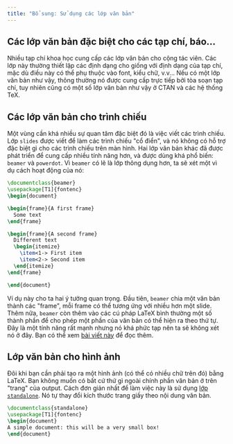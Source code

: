```yaml
---
title: "Bổ sung: Sử dụng các lớp văn bản"
---
```


## Các lớp văn bản đặc biệt cho các tạp chí, báo...

Nhiều tạp chí khoa học cung cấp các lớp văn bản cho cộng tác viên. Các lớp này
thường thiết lập các định dạng cho giống với định dạng của tạp chí, mặc dù điều
này có thể phụ thuộc vào font, kiểu chữ, v.v... Nếu có một lớp văn bản như vậy,
thông thường nó được cung cấp trực tiếp bởi tòa soạn tạp chí, tuy nhiên cũng có
một số lớp văn bản như vậy ở CTAN và các hệ thống TeX.

## Các lớp văn bản cho trình chiếu

Một vùng cần khá nhiều sự quan tâm đặc biệt đó là việc viết các trình chiếu.
Lớp `slides` được viết để làm các trình chiếu "cổ điển", và nó không có hỗ trợ
đặc biệt gì cho các trình chiếu trên màn hình. Hai lớp văn bản khác đã được phát
triển để cung cấp nhiều tính năng hơn, và được dùng khá phổ biến: `beamer` và
`powerdot`. Vì `beamer` có lẽ là lớp thông dụng hơn, ta sẽ xét một vì dụ cách
hoạt động của nó:

```latex
\documentclass{beamer}
\usepackage[T1]{fontenc}
\begin{document}

\begin{frame}{A first frame}
  Some text
\end{frame}

\begin{frame}{A second frame}
  Different text
  \begin{itemize}
    \item<1-> First item
    \item<2-> Second item
  \end{itemize}
\end{frame}

\end{document}
```

Ví dụ này cho ta hai ý tưởng quan trọng. Đầu tiên, `beamer` chia một văn bản
thành các "frame", mỗi frame có thể tương ứng với nhiều hơn một slide. Thêm nữa,
`beamer` còn thêm vào các cú pháp LaTeX bình thường một số thành phần để cho
phép một phần của văn bản có thể hiện ra theo thứ tự. Đây là một tính năng rất
mạnh nhưng nó khá phức tạp nên ta sẽ không xét nó ở đây. Bạn có thể xem
[bài viết này](https://www.texdev.net/2014/01/17/the-beamer-slide-overlay-concept/)
để đọc thêm.

## Lớp văn bản cho hình ảnh

Đôi khi bạn cần phải tạo ra một hình ảnh (có thể có nhiều chữ trên đó) bằng
LaTeX. Bạn không muốn có bất cứ thứ gì ngoài chính phần văn bản ở trên "trang"
của output. Cách đơn giản nhất để làm việc này là sử dụng
[lớp `standalone`](https://ctan.org/pkg/standalone). Nó tự thay đổi kích thước
trang giấy theo nội dung văn bản.

```latex
\documentclass{standalone}
\usepackage[T1]{fontenc}
\begin{document}
A simple document: this will be a very small box!
\end{document}
```
